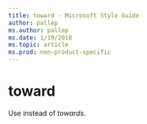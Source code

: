 ```yaml
---
title: toward - Microsoft Style Guide
author: pallep
ms.author: pallep
ms.date: 1/19/2018
ms.topic: article
ms.prod: non-product-specific
---
```


# toward

Use instead of *towards*.
